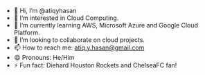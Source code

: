 - 👋 Hi, I’m @atiqyhasan
- 👀 I’m interested in Cloud Computing. 
- 🌱 I’m currently learning AWS, Microsoft Azure and Google Cloud Platform. 
- 💞️ I’m looking to collaborate on cloud projects.
- 📫 How to reach me: atiq.y.hasan@gmail.com
- 😄 Pronouns: He/Him
- ⚡ Fun fact: Diehard Houston Rockets and ChelseaFC fan! 

<!---
atiqyhasan/atiqyhasan is a ✨ special ✨ repository because its `README.md` (this file) appears on your GitHub profile.
You can click the Preview link to take a look at your changes.
--->
